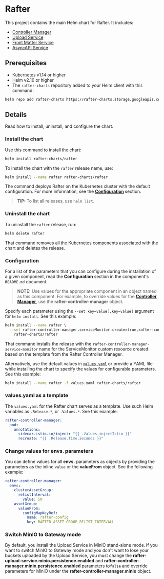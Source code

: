 # Rafter

This project contains the main Helm chart for Rafter. It includes:

- [Controller Manager](../rafter-controller-manager)
- [Upload Service](../rafter-upload-service)
- [Front Matter Service](../rafter-front-matter-service)
- [AsyncAPI Service](../rafter-asyncapi-service)

## Prerequisites

- Kubernetes v1.14 or higher
- Helm v2.10 or higher
- The `rafter-charts` repository added to your Helm client with this command:

```bash
helm repo add rafter-charts https://rafter-charts.storage.googleapis.com
```

## Details

Read how to install, uninstall, and configure the chart.

### Install the chart

Use this command to install the chart:

``` bash
helm install rafter-charts/rafter
```

To install the chart with the `rafter` release name, use:

``` bash
helm install --name rafter rafter-charts/rafter
```

The command deploys Rafter on the Kubernetes cluster with the default configuration. For more information, see the [**Configuration**](#configuration) section.

> **TIP:** To list all releases, use `helm list`.

### Uninstall the chart

To uninstall the `rafter` release, run:

``` bash
helm delete rafter
```

That command removes all the Kubernetes components associated with the chart and deletes the release.

### Configuration

For a list of the parameters that you can configure during the installation of a given component, read the **Configuration** section in the component's `README.md` document.

> **NOTE:** Use values for the appropriate component in an object named as this component. For example, to override values for the [**Controller Manager**](../rafter-controller-manager), use the **rafter-controller-manager** object.

Specify each parameter using the `--set key=value[,key=value]` argument for `helm install`. See this example:

``` bash
helm install --name rafter \
  --set rafter-controller-manager.serviceMonitor.create=true,rafter-controller-manager.serviceMonitor.name="rafter-controller-manager-service-monitor" \
    rafter-charts/rafter
```

That command installs the release with the `rafter-controller-manager-service-monitor` name for the ServiceMonitor custom resource created based on the template from the Rafter Controller Manager.

Alternatively, use the default values in [`values.yaml`](./values.yaml) or provide a YAML file while installing the chart to specify the values for configurable parameters. See this example:

``` bash
helm install --name rafter -f values.yaml rafter-charts/rafter
```

### values.yaml as a template

The `values.yaml` for the Rafter chart serves as a template. Use such Helm variables as `.Release.*`, or `.Values.*`. See this example:

``` yaml
rafter-controller-manager:
  pod:
    annotations:
      sidecar.istio.io/inject: "{{ .Values.injectIstio }}"
      recreate: "{{ .Release.Time.Seconds }}"
``` 

### Change values for envs. parameters

You can define values for all **envs.** parameters as objects by providing the parameters as the inline `value` or the **valueFrom** object. See the following example:

``` yaml
rafter-controller-manager:
  envs:
    clusterAssetGroup:
      relistInterval: 
        value: 5m
    assetGroup:
      valueFrom:
        configMapKeyRef:
          name: rafter-config
          key: RAFTER_ASSET_GROUP_RELIST_INTERVALL
```

### Switch MinIO to Gateway mode

By default, you install the Upload Service in MinIO stand-alone mode. If you want to switch MinIO to Gateway mode and you don't want to lose your buckets uploaded by the Upload Service, you must change the **rafter-upload-service.minio.persistence.enabled** and **rafter-controller-manager.minio.persistence.enabled** parameters to`false` and override parameters for MinIO under the **rafter-controller-manager.minio** object.
